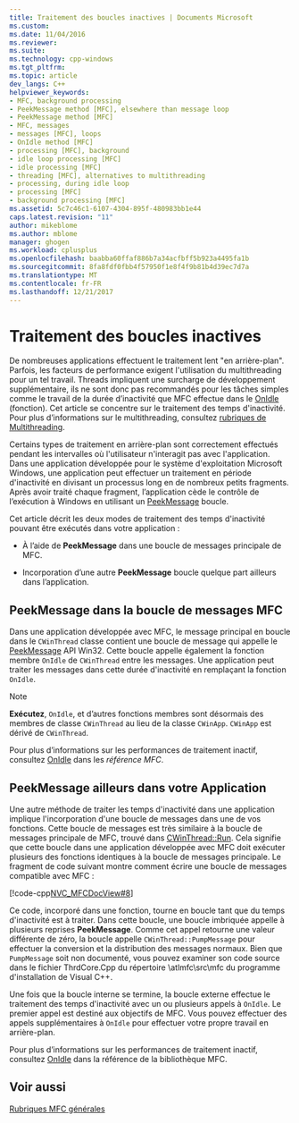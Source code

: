 ```yaml
---
title: Traitement des boucles inactives | Documents Microsoft
ms.custom: 
ms.date: 11/04/2016
ms.reviewer: 
ms.suite: 
ms.technology: cpp-windows
ms.tgt_pltfrm: 
ms.topic: article
dev_langs: C++
helpviewer_keywords:
- MFC, background processing
- PeekMessage method [MFC], elsewhere than message loop
- PeekMessage method [MFC]
- MFC, messages
- messages [MFC], loops
- OnIdle method [MFC]
- processing [MFC], background
- idle loop processing [MFC]
- idle processing [MFC]
- threading [MFC], alternatives to multithreading
- processing, during idle loop
- processing [MFC]
- background processing [MFC]
ms.assetid: 5c7c46c1-6107-4304-895f-480983bb1e44
caps.latest.revision: "11"
author: mikeblome
ms.author: mblome
manager: ghogen
ms.workload: cplusplus
ms.openlocfilehash: baabba60ffaf886b7a34acfbff5b923a4495fa1b
ms.sourcegitcommit: 8fa8fdf0fbb4f57950f1e8f4f9b81b4d39ec7d7a
ms.translationtype: MT
ms.contentlocale: fr-FR
ms.lasthandoff: 12/21/2017
---
```

# <a name="idle-loop-processing"></a>Traitement des boucles inactives
De nombreuses applications effectuent le traitement lent "en arrière-plan". Parfois, les facteurs de performance exigent l'utilisation du multithreading pour un tel travail. Threads impliquent une surcharge de développement supplémentaire, ils ne sont donc pas recommandés pour les tâches simples comme le travail de la durée d’inactivité que MFC effectue dans le [OnIdle](../mfc/reference/cwinthread-class.md#onidle) (fonction). Cet article se concentre sur le traitement des temps d'inactivité. Pour plus d’informations sur le multithreading, consultez [rubriques de Multithreading](../parallel/multithreading-support-for-older-code-visual-cpp.md).  
  
 Certains types de traitement en arrière-plan sont correctement effectués pendant les intervalles où l'utilisateur n'interagit pas avec l'application. Dans une application développée pour le système d'exploitation Microsoft Windows, une application peut effectuer un traitement en période d'inactivité en divisant un processus long en de nombreux petits fragments. Après avoir traité chaque fragment, l’application cède le contrôle de l’exécution à Windows en utilisant un [PeekMessage](http://msdn.microsoft.com/library/windows/desktop/ms644943) boucle.  
  
 Cet article décrit les deux modes de traitement des temps d'inactivité pouvant être exécutés dans votre application :  
  
-   À l’aide de **PeekMessage** dans une boucle de messages principale de MFC.  
  
-   Incorporation d’une autre **PeekMessage** boucle quelque part ailleurs dans l’application.  
  
##  <a name="_core_peekmessage_in_the_mfc_message_loop"></a>PeekMessage dans la boucle de messages MFC  
 Dans une application développée avec MFC, le message principal en boucle dans le `CWinThread` classe contient une boucle de message qui appelle le [PeekMessage](http://msdn.microsoft.com/library/windows/desktop/ms644943) API Win32. Cette boucle appelle également la fonction membre `OnIdle` de `CWinThread` entre les messages. Une application peut traiter les messages dans cette durée d'inactivité en remplaçant la fonction `OnIdle`.  
  
> [!NOTE]
>  **Exécutez**, `OnIdle`, et d’autres fonctions membres sont désormais des membres de classe `CWinThread` au lieu de la classe `CWinApp`. `CWinApp` est dérivé de `CWinThread`.  
  
 Pour plus d’informations sur les performances de traitement inactif, consultez [OnIdle](../mfc/reference/cwinthread-class.md#onidle) dans les *référence MFC*.  
  
##  <a name="_core_peekmessage_elsewhere_in_your_application"></a>PeekMessage ailleurs dans votre Application  
 Une autre méthode de traiter les temps d'inactivité dans une application implique l'incorporation d'une boucle de messages dans une de vos fonctions. Cette boucle de messages est très similaire à la boucle de messages principale de MFC, trouvé dans [CWinThread::Run](../mfc/reference/cwinthread-class.md#run). Cela signifie que cette boucle dans une application développée avec MFC doit exécuter plusieurs des fonctions identiques à la boucle de messages principale. Le fragment de code suivant montre comment écrire une boucle de messages compatible avec MFC :  
  
 [!code-cpp[NVC_MFCDocView#8](../mfc/codesnippet/cpp/idle-loop-processing_1.cpp)]  
  
 Ce code, incorporé dans une fonction, tourne en boucle tant que du temps d'inactivité est à traiter. Dans cette boucle, une boucle imbriquée appelle à plusieurs reprises **PeekMessage**. Comme cet appel retourne une valeur différente de zéro, la boucle appelle `CWinThread::PumpMessage` pour effectuer la conversion et la distribution des messages normaux. Bien que `PumpMessage` soit non documenté, vous pouvez examiner son code source dans le fichier ThrdCore.Cpp du répertoire \atlmfc\src\mfc du programme d'installation de Visual C++.  
  
 Une fois que la boucle interne se termine, la boucle externe effectue le traitement des temps d'inactivité avec un ou plusieurs appels à `OnIdle`. Le premier appel est destiné aux objectifs de MFC. Vous pouvez effectuer des appels supplémentaires à `OnIdle` pour effectuer votre propre travail en arrière-plan.  
  
 Pour plus d’informations sur les performances de traitement inactif, consultez [OnIdle](../mfc/reference/cwinthread-class.md#onidle) dans la référence de la bibliothèque MFC.  
  
## <a name="see-also"></a>Voir aussi  
 [Rubriques MFC générales](../mfc/general-mfc-topics.md)

